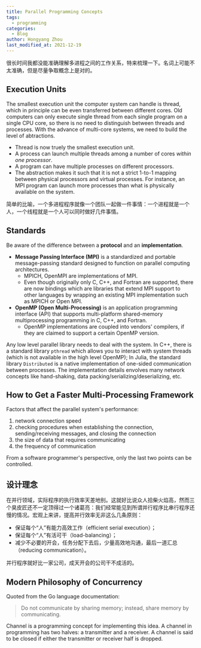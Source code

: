 ```yaml
---
title: Parallel Programming Concepts
tags:
  - programming
categories:
  - Blog
author: Hongyang Zhou
last_modified_at: 2021-12-19
---
```


很长时间我都没能准确理解多进程之间的工作关系，特来梳理一下。名词上可能不太准确，但是尽量争取概念上是对的。

## Execution Units

The smallest execution unit the computer system can handle is thread, which in principle can be even transferred between different cores. Old computers can only execute single thread from each single program on a single CPU core, so there is no need to distinguish between threads and processes.
With the advance of multi-core systems, we need to build the level of abtractions.

* Thread is now truely the smallest execution unit.
* A process can launch multiple threads among a number of cores *within one processor*.
* A program can have multiple processes on different processors.
* The abstraction makes it such that it is not a strict 1-to-1 mapping between physical processors and virtual processes. For instance, an MPI program can launch more processes than what is physically available on the system.

简单的比喻，一个多进程程序就像一个团队一起做一件事情：一个进程就是一个人，一个线程就是一个人可以同时做好几件事情。

## Standards

Be aware of the difference between a **protocol** and an **implementation**.

* **Message Passing Interface (MPI)** is a standardized and portable message-passing standard designed to function on parallel computing architectures.
  * MPICH, OpenMPI are implementations of MPI.
  * Even though originally only C, C++, and Fortran are supported, there are now bindings which are libraries that extend MPI support to other languages by wrapping an existing MPI implementation such as MPICH or Open MPI.
* **OpenMP (Open Multi-Processing)** is an application programming interface (API) that supports multi-platform shared-memory multiprocessing programming in C, C++, and Fortran.
  * OpenMP implementations are coupled into vendors' compilers, if they are claimed to support a certain OpenMP version.

Any low level parallel library needs to deal with the system. In C++, there is a standard library `pthread` which allows you to interact with system threads (which is not available in the high level OpenMP); In Julia, the standard library `Distributed` is a native implementation of one-sided communication between processes. The implementation details envolves many network concepts like hand-shaking, data packing/serializing/deserializing, etc.

## How to Get a Faster Multi-Processing Framework

Factors that affect the parallel system's performance:

1. network connection speed
2. checking procedures when establishing the connection, sending/receiving messages, and closing the connection
3. the size of data that requires communicating
4. the frequency of communication

From a software programmer's perspective, only the last two points can be controlled.

## 设计理念

在并行领域，实际程序的执行效率天差地别。这就好比说众人拾柴火焰高，然而三个臭皮匠还不一定顶得过一个诸葛亮：我们经常能见到所谓并行程序比串行程序还慢的情况。宏观上来讲，提高并行效率无非这么几条原则：

* 保证每个“人”有能力高效工作（efficient serial execution）；
* 保证每个“人”有活可干（load-balancing）；
* 减少不必要的开会，任务分配下去后，少量高效地沟通，最后一道汇总（reducing communication）。

并行程序就好比一家公司，成天开会的公司干不成活的。

## Modern Philosophy of Concurrency

Quoted from the Go language documentation:

> Do not communicate by sharing memory; instead, share memory by communicating.

Channel is a programming concept for implementing this idea. A channel in programming has two halves: a transmitter and a receiver. A channel is said to be closed if either the transmitter or receiver half is dropped.
